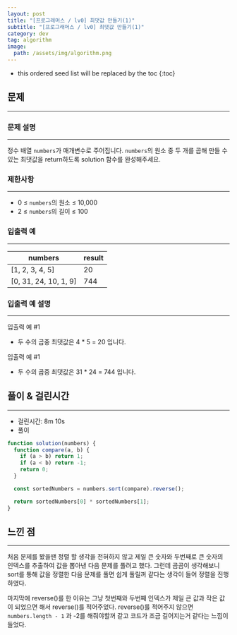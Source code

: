 ```yaml
---
layout: post
title: "[프로그래머스 / lv0] 최댓값 만들기(1)"
subtitle: "[프로그래머스 / lv0] 최댓값 만들기(1)"
category: dev
tag: algorithm
image:
  path: /assets/img/algorithm.png
---
```


<!-- prettier-ignore -->
* this ordered seed list will be replaced by the toc
{:toc}

## 문제

---

### **문제 설명**

---

정수 배열 `numbers`가 매개변수로 주어집니다. `numbers`의 원소 중 두 개를 곱해 만들 수 있는 최댓값을 return하도록 solution 함수를 완성해주세요.

### 제한사항

---

- 0 ≤ `numbers`의 원소 ≤ 10,000
- 2 ≤ `numbers`의 길이 ≤ 100

### 입출력 예

---

| numbers               | result |
| --------------------- | ------ |
| [1, 2, 3, 4, 5]       | 20     |
| [0, 31, 24, 10, 1, 9] | 744    |

### 입출력 예 설명

---

입출력 예 #1

- 두 수의 곱중 최댓값은 4 \* 5 = 20 입니다.

입출력 예 #1

- 두 수의 곱중 최댓값은 31 \* 24 = 744 입니다.

## 풀이 & 걸린시간

---

- 걸린시간: 8m 10s
- 풀이

```jsx
function solution(numbers) {
  function compare(a, b) {
    if (a > b) return 1;
    if (a < b) return -1;
    return 0;
  }

  const sortedNumbers = numbers.sort(compare).reverse();

  return sortedNumbers[0] * sortedNumbers[1];
}
```

## 느낀 점

---

처음 문제를 봤을땐 정렬 할 생각을 전혀하지 않고 제일 큰 숫자와 두번째로 큰 숫자의 인덱스를 추출하여 값을 뽑아낸 다음 문제를 풀려고 했다. 그런데 곰곰이 생각해보니 sort를 통해 값을 정렬한 다음 문제를 풀면 쉽게 풀릴꺼 같다는 생각이 들어 정렬을 진행하였다.

마지막에 reverse()를 한 이유는 그냥 첫번째와 두번째 인덱스가 제일 큰 값과 작은 값이 되었으면 해서 reverse()를 적어주었다. reverse()를 적어주지 않으면 `numbers.length - 1` 과 -2를 해줘야할꺼 같고 코드가 조금 길어지는거 같다는 느낌이 들었다.
